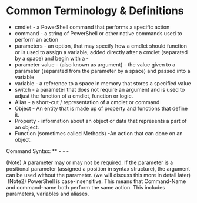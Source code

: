 # Common Terminology & Definitions 
- cmdlet - a PowerShell command that performs a specific action
- command - a string of PowerShell or other native commands used to perform an action
- parameters - an option, that may specify how a cmdlet should function or is used to assign a variable, added directly after a cmdlet (separated by a space) and begin with a -   
- parameter value - (also known as argument) - the value given to a parameter (separated from the parameter by a space) and passed into a variable
- variable - a reference to a space in memory that stores a specified value 
- switch - a parameter that does not require an argument and is used to adjust the function of a cmdlet, function or logic.
- Alias - a short-cut / representation of a cmdlet or command
- Object - An entity that is made up of property and functions that define it.
- Property - information about an object or data that represents a part of an object.
- Function (sometimes called Methods) -An action that can done on an object.

Command Syntax:
** <command-name> -<parameter1> -<parameter2> -<parameter3>

(Note)  A parameter may or may not be required.  If the parameter is a positional parameter (assigned a position in syntax structure), the argument can be used without the parameter.  (we will discuss this more in detail later)
﻿
(Note2)  PowerShell is case-insensitive.  This means that Command-Name and command-name both perform the same action.  This includes parameters, variables and aliases. 
